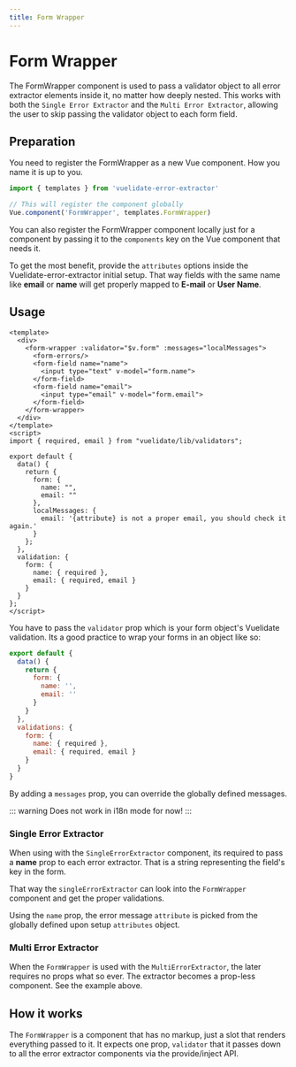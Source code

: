 ```yaml
---
title: Form Wrapper
---
```


# Form Wrapper

The FormWrapper component is used to pass a validator object to all error extractor elements inside it, no matter how deeply nested. 
This works with both the `Single Error Extractor` and the `Multi Error Extractor`, allowing the user to skip passing the validator object to each form field.

## Preparation
You need to register the FormWrapper as a new Vue component. How you name it is up to you.

```js
import { templates } from 'vuelidate-error-extractor'

// This will register the component globally
Vue.component('FormWrapper', templates.FormWrapper)
```
You can also register the FormWrapper component locally just for a component by passing it to the `components` key on the Vue component that needs it.

To get the most benefit, provide the `attributes` options inside the Vuelidate-error-extractor initial setup.
That way fields with the same name like **email** or **name** will get properly mapped to **E-mail** or **User Name**.

## Usage

```vue
<template>
  <div>
    <form-wrapper :validator="$v.form" :messages="localMessages">
      <form-errors/>
      <form-field name="name">
        <input type="text" v-model="form.name">
      </form-field>
      <form-field name="email">
        <input type="email" v-model="form.email">
      </form-field>
    </form-wrapper>
  </div>
</template>
<script>
import { required, email } from "vuelidate/lib/validators";

export default {
  data() {
    return {
      form: {
        name: "",
        email: ""
      },
      localMessages: {
        email: '{attribute} is not a proper email, you should check it again.'
      }
    };
  },
  validation: {
    form: {
      name: { required },
      email: { required, email }
    }
  }
};
</script>
```

You have to pass the `validator` prop which is your form object's Vuelidate validation. 
Its a good practice to wrap your forms in an object like so:

```js
export default {
  data() {
    return {
      form: {
        name: '',
        email: ''
      }
    }
  },
  validations: {
    form: {
      name: { required },
      email: { required, email }
    }
  }
}
```
By adding a `messages` prop, you can override the globally defined messages. 

::: warning
Does not work in i18n mode for now!
:::

### Single Error Extractor
When using with the `SingleErrorExtractor` component, its required to pass а **name** prop to each error extractor. That is a string representing the field's key in the form.

That way the `singleErrorExtractor` can look into the `FormWrapper` component and get the proper validations.
 
Using the `name` prop, the error message `attribute` is picked from the globally defined upon setup `attributes` object. 

### Multi Error Extractor

When the `FormWrapper` is used with the `MultiErrorExtractor`, the later requires no props what so ever. The extractor becomes a prop-less component. See the example above.

## How it works
The `FormWrapper` is a component that has no markup, just a slot that renders everything passed to it. 
It expects one prop, `validator` that it passes down to all the error extractor components via the provide/inject API. 
